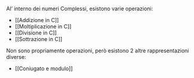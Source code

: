 Al’ interno dei numeri Complessi, esistono varie operazioni:
- [[Addizione in C]]
- [[Moltiplicazione in C]]
- [[Divisione in C]]
- [[Sottrazione in C]]

Non sono propriamente operazioni, però esistono 2 altre rappresentazioni diverse:
- [[Coniugato e modulo]]